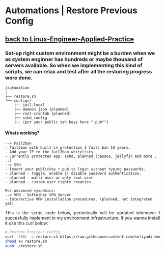 # Automations | Restore Previous Config
## [**back to Linux-Engineer-Applied-Practice**](../README.md)

### Set-up right custom environment might be a burden when we as system enginner has hundreds or maybe thousand of servers available. So when we implementing this kind of scripts, we can relax and test after all the restoring progress were done.

```
/automation
│
├── restore.sh
└── configs/
    ├── jail.local
    ├── daemon.json (planned)
    ├── root-crontab (planned)
    ├── sshd_config
    ├── (put your public ssh keys here ".pub"")
```
#### Whats working?
```
--> Fail2ban
- Fail2ban with built-in protection 3 fails ban 10 years.
- Add your IP to the fail2ban whitelists.
- Currently protected app: sshd, planned (casaos, jellyfin and more , ..)
--> SSH
- Insert your publickey *.pub to login without typing passwords.
- planned - toggle, enable || disable password authentication.
- planned - multi user or only root user
- planned - custom user rights creation.

For advanced sysadmins:
--> VPN - Softether VPN Server
- Interactive VPN installation procedures. (planned, not integrated yet)
```

<p align="Justify">This is the script code below, periodically will be updated whenever I succesfully implement in my environment infrastructure. If you wanna install it use this curl below: </p>


```sh
# Restore Previous Config
curl -fSSL -o restore.sh https://raw.githubusercontent.com/setiyadi-ben/Linux-Engineer-Applied-Practice/refs/heads/main/Automations/automation/restore.sh
chmod +x restore.sh
sudo ./restore.sh
```